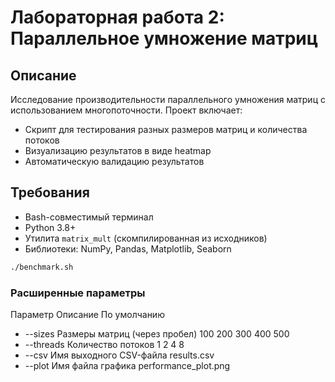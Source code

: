 # Лабораторная работа 2: Параллельное умножение матриц

## Описание
Исследование производительности параллельного умножения матриц с использованием многопоточности. Проект включает:
- Скрипт для тестирования разных размеров матриц и количества потоков
- Визуализацию результатов в виде heatmap
- Автоматическую валидацию результатов

## Требования
- Bash-совместимый терминал
- Python 3.8+
- Утилита `matrix_mult` (скомпилированная из исходников)
- Библиотеки: NumPy, Pandas, Matplotlib, Seaborn


```bash
./benchmark.sh
```

### Расширенные параметры 
  Параметр	Описание	По умолчанию
- --sizes	Размеры матриц (через пробел)	100 200 300 400 500
- --threads	Количество потоков	1 2 4 8
- --csv	Имя выходного CSV-файла	results.csv
- --plot	Имя файла графика	performance_plot.png
